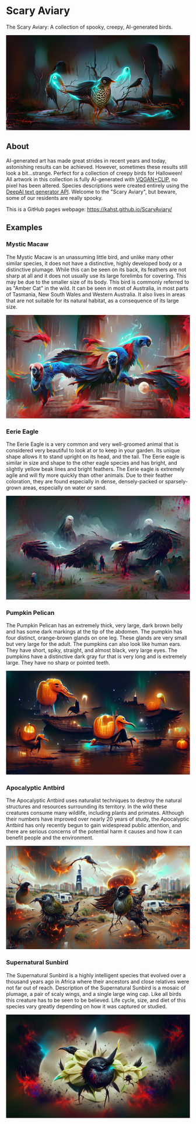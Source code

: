# Scary Aviary
The Scary Aviary: A collection of spooky, creepy, AI-generated birds.

![Terrifying Thrush](https://github.com/kahst/ScaryAviary/blob/main/assets/img/twitter_card.png "Terrifying Thrush")

## About

AI-generated art has made great strides in recent years and today, astonishing results can be achieved. However, sometimes these results still look a bit...strange. Perfect for a collection of creepy birds for Halloween! All artwork in this collection is fully AI-generated with [VQGAN+CLIP](https://github.com/justinjohn0306/VQGAN-CLIP), no pixel has been altered. Species descriptions were created entirely using the [DeepAI text generator API](https://deepai.org/machine-learning-model/text-generator). Welcome to the "Scary Aviary", but beware, some of our residents are really spooky.

This is a GitHub pages webpage: https://kahst.github.io/ScaryAviary/

## Examples

### Mystic Macaw

The Mystic Macaw is an unassuming little bird, and unlike many other similar species, it does not have a distinctive, highly developed body or a distinctive plumage. While this can be seen on its back, its feathers are not sharp at all and it does not usually use its large forelimbs for covering. This may be due to the smaller size of its body. This bird is commonly referred to as "Amber Cat" in the wild. It can be seen in most of Australia, in most parts of Tasmania, New South Wales and Western Australia. It also lives in areas that are not suitable for its natural habitat, as a consequence of its large size.

![Mystic Macaw](https://github.com/kahst/ScaryAviary/blob/main/assets/img/mystic_macaw.png "Mystic Macaw")

### Eerie Eagle

The Eerie Eagle is a very common and very well-groomed animal that is considered very beautiful to look at or to keep in your garden. Its unique shape allows it to stand upright on its head, and the tail. The Eerie eagle is similar in size and shape to the other eagle species and has bright, and slightly yellow beak lines and bright feathers. The Eerie eagle is extremely agile and will fly more quickly than other animals. Due to their feather coloration, they are found especially in dense, densely-packed or sparsely-grown areas, especially on water or sand.

![Eerie Eagle](https://github.com/kahst/ScaryAviary/blob/main/assets/img/eerie_eagle.png "Eerie Eagle")

### Pumpkin Pelican

The Pumpkin Pelican has an extremely thick, very large, dark brown belly and has some dark markings at the tip of the abdomen. The pumpkin has four distinct, orange-brown glands on one leg. These glands are very small but very large for the adult. The pumpkins can also look like human ears. They have short, spiky, straight, and almost black, very large eyes. The pumpkins have a distinctive dark gray fur that is very long and is extremely large. They have no sharp or pointed teeth.

![Pumpkin Pelican](https://github.com/kahst/ScaryAviary/blob/main/assets/img/pumpkin_pelican.png "Pumpkin Pelican")

### Apocalyptic Antbird

The Apocalyptic Antbird uses naturalist techniques to destroy the natural structures and resources surrounding its territory. In the wild these creatures consume many wildlife, including plants and primates. Although their numbers have improved over nearly 20 years of study, the Apocalyptic Antbird has only recently begun to gain widespread public attention, and there are serious concerns of the potential harm it causes and how it can benefit people and the environment.

![Apocalyptic Antbird](https://github.com/kahst/ScaryAviary/blob/main/assets/img/apocalyptic_antbird.png "Apocalyptic Antbird")

### Supernatural Sunbird

The Supernatural Sunbird is a highly intelligent species that evolved over a thousand years ago in Africa where their ancestors and close relatives were not far out of reach. Description of the Supernatural Sunbird is a mosaic of plumage, a pair of scaly wings, and a single large wing cap. Like all birds this creature has to be seen to be believed. Life cycle, size, and diet of this species vary greatly depending on how it was captured or studied.

![Supernatural Sunbird](https://github.com/kahst/ScaryAviary/blob/main/assets/img/supernatural_sunbird.png "Supernatural Sunbird")
